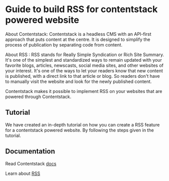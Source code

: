 # Guide to build RSS for contentstack powered website

About Contentstack: Contentstack is a headless CMS with an API-first approach that puts content at the centre. It is designed to simplify the process of publication by separating code from content.

About RSS : RSS stands for Really Simple Syndication or Rich Site Summary. It's one of the simplest and standardized ways to remain updated with your favorite blogs, articles, newscasts, social media sites, and other websites of your interest. 
It's one of the ways to let your readers know that new content is published, with a direct link to that article or blog. So readers don't have to manually visit the website and look for the newly published content. 

Contentstack makes it possible to implement RSS on your websites that are powered through Contentstack.

## Tutorial

We have created an in-depth tutorial on how you can create a RSS feature for a contentstack powered website. By following the steps given in the tutorial.



## Documentation

Read Contentstack [docs](https://www.contentstack.com/docs/)

Learn about [RSS](https://en.wikipedia.org/wiki/RSS)
